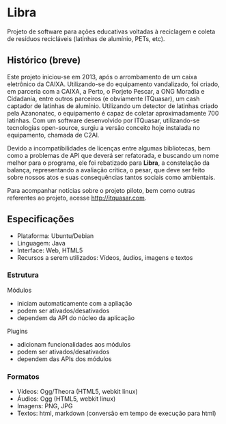 Libra
=====

Projeto de software para ações educativas voltadas à reciclagem e coleta de 
resíduos recicláveis (latinhas de alumínio, PETs, etc).

Histórico (breve)
-----------------

Este projeto iniciou-se em 2013, após o arrombamento de um caixa eletrônico da CAIXA.
Utilizando-se do equipamento vandalizado, foi criado, em parceria com a CAIXA, a Perto, o Porjeto Pescar,
a ONG Moradia e Cidadania, entre outros parceiros (e obviamente ITQuasar), um cash captador de latinhas de alumínio.
Utilizando um detector de latinhas criado pela Azanonatec, o equipamento é capaz de coletar
aproximadamente 700 latinhas. Com um software desenvolvido por ITQuasar, utilizando-se tecnologias
open-source, surgiu a versão conceito hoje instalada no equipamento, chamada de C2Al.

Devido a incompatibilidades de licenças entre algumas bibliotecas, bem como a problemas de API que deverá
ser refatorada, e buscando um nome melhor para o programa, ele foi rebatizado para **Libra**, a constelação
da balança, representando a avaliação crítica, o pesar, que deve ser feito sobre nossos atos e suas consequências
tantos sociais como ambientais.

Para acompanhar notícias sobre o projeto piloto, bem como outras referentes ao projeto, acesse http://itquasar.com.

Especificações
--------------

- Plataforma: Ubuntu/Debian
- Linguagem: Java
- Interface: Web, HTML5
- Recursos a serem utilizados: Vídeos, áudios, imagens e textos

### Estrutura

Módulos
- iniciam automaticamente com a apliação
- podem ser ativados/desativados
- dependem da API do núcleo da aplicação

Plugins
- adicionam funcionalidades aos módulos
- podem ser ativados/desativados
- dependem das APIs dos módulos

### Formatos

- Vídeos: Ogg/Theora (HTML5, webkit linux)
- Áudios: Ogg (HTML5, webkit linux)
- Imagens: PNG, JPG
- Textos: html, markdown (conversão em tempo de execução para html)
